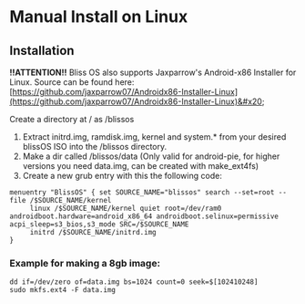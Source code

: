 # Manual Install on Linux

## Installation

**!!ATTENTION!!** Bliss OS also supports Jaxparrow's Android-x86 Installer for Linux. Source can be found here: [https://github.com/jaxparrow07/Androidx86-Installer-Linux](https://github.com/jaxparrow07/Androidx86-Installer-Linux)&#x20;

Create a directory at / as /blissos

1. Extract initrd.img, ramdisk.img, kernel and system.\* from your desired blissOS ISO into the /blissos directory.
2. Make a dir called /blissos/data (Only valid for android-pie, for higher versions you need data.img, can be created with make\_ext4fs)
3. Create a new grub entry with this the following code:&#x20;

`menuentry "BlissOS" { set SOURCE_NAME="blissos" search --set=root --file /$SOURCE_NAME/kernel `\
`      linux /$SOURCE_NAME/kernel quiet root=/dev/ram0 androidboot.hardware=android_x86_64 androidboot.selinux=permissive acpi_sleep=s3_bios,s3_mode SRC=/$SOURCE_NAME  `\
`     initrd /$SOURCE_NAME/initrd.img`\
`}`

### **Example for making a 8gb image:**&#x20;

```
dd if=/dev/zero of=data.img bs=1024 count=0 seek=$[102410248]
sudo mkfs.ext4 -F data.img
```
